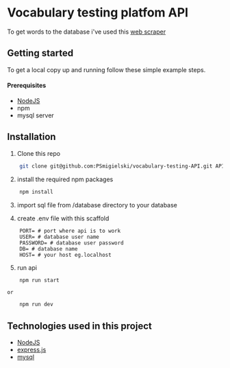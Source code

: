 # Vocabulary testing platfom API

To get words to the database i've used this [web scraper](https://github.com/PSmigielski/english-words-webscraper)


## Getting started

To get a local copy up and running follow these simple example steps.


#### Prerequisites

  - [NodeJS](https://nodejs.org/en/)
  - npm
  - mysql server 

## Installation
1. Clone this repo
``` bash 
    git clone git@github.com:PSmigielski/vocabulary-testing-API.git API && cd APi
```
2. install the required npm packages

```bash
    npm install
```
3. import sql file from /database directory to your database

4. create .env file with this scaffold

```
    PORT= # port where api is to work
    USER= # database user name
    PASSWORD= # database user password
    DB= # database name
    HOST= # your host eg.localhost
```
5. run api
```bash
    npm run start
```
    or
```bash
    npm run dev
```

## Technologies used in this project
 - [NodeJS](https://nodejs.org/en/docs/)
 - [express.js](https://expressjs.com/en/api.html)
 - [mysql](https://dev.mysql.com/doc/)